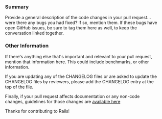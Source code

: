 ### Summary

Provide a general description of the code changes in your pull
request... were there any bugs you had fixed? If so, mention them. If
these bugs have open GitHub issues, be sure to tag them here as well,
to keep the conversation linked together.

### Other Information

If there's anything else that's important and relevant to your pull
request, mention that information here. This could include
benchmarks, or other information.

If you are updating any of the CHANGELOG files or are asked to update the
CHANGELOG files by reviewers, please add the CHANGELOG entry at the top of the file.

Finally, if your pull request affects documentation or any non-code
changes, guidelines for those changes are [available
here](http://guides.rubyonrails.org/contributing_to_ruby_on_rails.html#contributing-to-the-rails-documentation)

Thanks for contributing to Rails!
